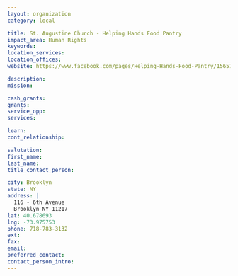 ```yaml
---
layout: organization
category: local

title: St. Augustine Church - Helping Hands Food Pantry
impact_area: Human Rights
keywords: 
location_services: 
location_offices: 
website: https://www.facebook.com/pages/Helping-Hands-Food-Pantry/156574936148

description: 
mission: 

cash_grants: 
grants: 
service_opp: 
services: 

learn: 
cont_relationship: 

salutation: 
first_name: 
last_name: 
title_contact_person: 

city: Brooklyn
state: NY
address: |
  116 - 6th Avenue  
  Brooklyn NY 11217
lat: 40.678693
lng: -73.975753
phone: 718-783-3132
ext: 
fax: 
email: 
preferred_contact: 
contact_person_intro: 
---
```

